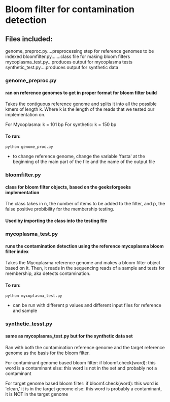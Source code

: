 # Bloom filter for contamination detection

## Files included:

genome_preproc.py....preprocessing step for reference genomes to be indexed
bloomfilter.py.......class file for making bloom filters
mycoplasma_test.py...produces output for mycoplasma tests
synthetic_test.py....produces output for synthetic data

### genome_preproc.py
#### ran on reference genomes to get in proper format for bloom filter build

Takes the contiguous reference genome and splits it into all the possible kmers of length k. Where k is the length of the reads that we tested our implementation on.

For Mycoplasma: k = 101 bp
For synthetic: k = 150 bp

#### To run:

	python genome_proc.py
* to change reference genome, change the variable 'fasta' at the beginning of the main part of the file 
and the name of the output file

### bloomfilter.py
#### class for bloom filter objects, based on the geeksforgeeks implementation

The class takes in n, the number of items to be added to the filter, and p, the false positive probibility for the membership testing.

#### Used by importing the class into the testing file

### mycoplasma_test.py
#### runs the contamination detection using the reference mycoplasma bloom filter index

Takes the Mycoplasma reference genome and makes a bloom filter object based on it. Then, it reads in the sequencing reads of a sample and tests for membership, aka detects contamination.

#### To run: 

	python mycoplasma_test.py

* can be run with different p values and different input files for reference and sample

### synthetic_tesst.py
#### same as mycoplasma_test.py but for the synthetic data set

Ran with both the contamination reference genome and the target reference genome as the basis for the bloom filter.

For contaminant genome based bloom filter:
	if bloomf.check(word):
		this word is a contaminant
	else:
		this word is not in the set and probably not a contaminant

For target genome based bloom filter:
	if bloomf.check(word):
		this word is 'clean,' it is in the target genome
	else:
		this word is probably a contaminant, it is NOT in the target genome 
